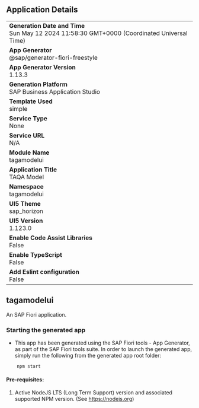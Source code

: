 ## Application Details
|               |
| ------------- |
|**Generation Date and Time**<br>Sun May 12 2024 11:58:30 GMT+0000 (Coordinated Universal Time)|
|**App Generator**<br>@sap/generator-fiori-freestyle|
|**App Generator Version**<br>1.13.3|
|**Generation Platform**<br>SAP Business Application Studio|
|**Template Used**<br>simple|
|**Service Type**<br>None|
|**Service URL**<br>N/A
|**Module Name**<br>tagamodelui|
|**Application Title**<br>TAQA Model|
|**Namespace**<br>tagamodelui|
|**UI5 Theme**<br>sap_horizon|
|**UI5 Version**<br>1.123.0|
|**Enable Code Assist Libraries**<br>False|
|**Enable TypeScript**<br>False|
|**Add Eslint configuration**<br>False|

## tagamodelui

An SAP Fiori application.

### Starting the generated app

-   This app has been generated using the SAP Fiori tools - App Generator, as part of the SAP Fiori tools suite.  In order to launch the generated app, simply run the following from the generated app root folder:

```
    npm start
```

#### Pre-requisites:

1. Active NodeJS LTS (Long Term Support) version and associated supported NPM version.  (See https://nodejs.org)



